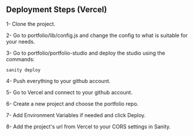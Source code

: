 
## Deployment Steps (Vercel)

1- Clone the project.

2- Go to portfolio/lib/config.js and change the config to what is suitable for your needs.

3- Go to portfolio/portfolio-studio and deploy the studio using the commands:
```
sanity deploy
```

4- Push everything to your github account.

5- Go to Vercel and connect to your github account.

6- Create a new project and choose the portfolio repo.

7- Add Environment Variables if needed and click Deploy.

8- Add the project's url from Vercel to your CORS settings in Sanity.
